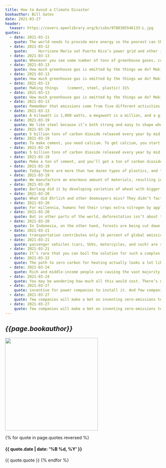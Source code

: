 ```yaml
---
title: How to Avoid a Climate Disaster
bookauthor: Bill Gates
date: 2021-03-27
header:
  teaser: https://covers.openlibrary.org/b/isbn/9780385546133-L.jpg
quotes:
  - date: 2021-03-11
    quote: The world needs to provide more energy so the poorest can thrive, but we need to provide that energy without releasing any more greenhouse gases.
  - date: 2021-03-12
    quote:     Hurricane Maria set Puerto Rico’s power grid and other infrastructure back some two decades, according to one study.
  - date: 2021-03-13
    quote: Whenever you see some number of tons of greenhouse gases, convert it to a percentage of 51 billion, which is the world’s current yearly total emissions (in carbon dioxide equivalents).
  - date: 2021-03-13
    quote: How much greenhouse gas is emitted by the things we do? Making things    (cement, steel, plastic) 31%
  - date: 2021-03-13
    quote: How much greenhouse gas is emitted by the things we do? Making things    (cement, steel, plastic) 31%
  - date: 2021-03-13
    quote: Making things    (cement, steel, plastic) 31%
  - date: 2021-03-13
    quote: How much greenhouse gas is emitted by the things we do? Making things    (cement, steel, plastic) 31%
  - date: 2021-03-13
    quote: Remember that emissions come from five different activities, and we need solutions in all of them.
  - date: 2021-03-13
    quote: A kilowatt is 1,000 watts, a megawatt is a million, and a gigawatt (pronounced with a hard g!) is a billion. You often see this shorthand in the news, so I’ll use it too. The following chart shows some rough comparisons that help me keep it all straight. How much power does it take? The world    5,000 gigawatts    The United States    1,000 gigawatts    Mid-size city    1 gigawatt
  - date: 2021-03-19
    quote: We like steel because it’s both strong and easy to shape when it’s hot. To make steel, you need pure iron and carbon; on its own, iron isn’t very strong, but add just the right amount of carbon—less than 1 percent, depending on the kind of steel you want—and the carbon atoms nestle themselves in between the iron atoms, giving the resulting steel its most important properties.
  - date: 2021-03-19
    quote: 5 billion tons of carbon dioxide released every year by mid-century, just from making steel, unless we find a new, climate-friendly way to do it.
  - date: 2021-03-19
    quote: To make cement, you need calcium. To get calcium, you start with limestone—which contains calcium plus carbon and oxygen—and burn it in a furnace along with some other materials. Given the presence of carbon and oxygen, you can probably see where this is going. After burning the limestone, you end up with the thing you want—calcium for your cement—plus something you don’t want&#58; carbon dioxide.
  - date: 2021-03-19
    quote: 5 billion tons of carbon dioxide released every year by mid-century, just from making steel, unless we find a new, climate-friendly way to do it. As challenging as that may sound, concrete is even harder. (Sorry—no pun intended.) To make it, you mix together gravel, sand, water, and cement. The first three of these are relatively easy; it’s the cement that is a problem for the climate. To make cement, you need calcium. To get calcium, you start with limestone—which contains calcium plus carbon and oxygen—and burn it in a furnace along with some other materials. Given the presence of carbon and oxygen, you can probably see where this is going. After burning the limestone, you end up with the thing you want—calcium for your cement—plus something you don’t want&#58; carbon dioxide.
  - date: 2021-03-19
    quote: Make a ton of cement, and you’ll get a ton of carbon dioxide.
  - date: 2021-03-19
    quote: Today there are more than two dozen types of plastics, and they range from the kind of thing you might expect—the polypropylene in yogurt containers, for example—to more surprising uses like the acrylic in paint, floor polish, and laundry detergent, or the microplastics in soap and shampoo, or the nylon in your waterproof jacket,
  - date: 2021-03-19
    quote: We manufacture an enormous amount of materials, resulting in copious amounts of greenhouse gases, nearly a third of the 51 billion tons per year. We need to get those emissions down to zero, but it’s not an option to simply stop making things. In
  - date: 2021-03-20
    quote: Borlaug did it by developing varieties of wheat with bigger grains and other characteristics that allowed them to provide much more food per acre of land—what farmers call raising the yield. (Borlaug found that as he made the grains bigger, the wheat couldn’t stand up under their weight, so he made
  - date: 2021-03-20
    quote: What did Ehrlich and other doomsayers miss? They didn’t factor in the power of innovation. They didn’t account for people like Norman Borlaug, the brilliant plant scientist who sparked a revolution in agriculture that led to the gains in India and elsewhere. Borlaug did it by developing varieties of wheat with bigger grains and other characteristics that allowed them to provide much more food per acre of land—what farmers call raising the yield. (Borlaug found that as he made the grains bigger, the wheat couldn’t stand up under their weight, so he made the wheat stalks shorter, which is why his varieties are known as semi-dwarf wheat.)
  - date: 2021-03-20
    quote: For millennia, humans fed their crops extra nitrogen by applying natural fertilizers like manure and bat guano. The big breakthrough came in 1908, when two German chemists named Fritz Haber and Carl Bosch figured out how to make ammonia from nitrogen and hydrogen in a factory. It’s hard to overstate how momentous their invention was. What’s now known as the Haber-Bosch process made it possible to create synthetic fertilizer, greatly expanding both the amount of food that could be grown and the range of geographies where it could be grown.
  - date: 2021-03-20
    quote: But in other parts of the world, deforestation isn’t about turning out more burgers and steaks. In Africa, for example, it’s a matter of clearing land to grow food and fuel for the continent’s growing population. Nigeria, which has had one of the highest deforestation rates in the world, has lost more than 60 percent of its forest cover since 1990, and it’s one of the world’s biggest exporters of charcoal, which is created by charring wood.
  - date: 2021-03-20
    quote: In Indonesia, on the other hand, forests are being cut down to make way for palm trees, which provide the palm oil you’ll find in everything from movie-theater popcorn to shampoo. It’s one of the main reasons why the country is the world’s fourth-largest emitter of greenhouse gases. I
  - date: 2021-03-21
    quote: transportation contributes only 16 percent of global emissions, ranking fourth behind how we make things, plug in, and grow things. I was surprised too when I learned it, and I suspect that most people are in the same boat. If you stopped some random strangers on the sidewalk and asked them what activities contribute the most to climate change, they’d probably say burning coal for electricity, driving cars, and flying planes.
  - date: 2021-03-21
    quote: passenger vehicles (cars, SUVs, motorcycles, and such) are responsible for almost half the emissions. Medium- and heavy-duty vehicles—everything from garbage trucks to 18-wheelers—account for another 30 percent. Airplanes add in a tenth of all emissions, as do container ships and other marine vessels, with trains accounting for the last bit.
  - date: 2021-03-21
    quote: It’s rare that you can boil the solution for such a complex subject down into a single sentence. But with transportation, the zero-carbon future is basically this&#58; Use electricity to run all the vehicles we can, and get cheap alternative fuels for the rest.
  - date: 2021-03-22
    quote: The path to zero carbon for heating actually looks a lot like the path for passenger cars&#58; (1) electrify what we can, getting rid of natural gas water heaters and furnaces, and (2) develop clean fuels to do everything else.
  - date: 2021-03-24
    quote: Rich and middle-income people are causing the vast majority of climate change. The poorest people are doing less than anyone else to cause the problem, but they stand to suffer the most from it. They deserve the world’s help, and they need more of it than they’re getting.
  - date: 2021-03-24
    quote: You may be wondering how much all this would cost. There’s no way to put a price tag on everything the world needs to do to adapt to climate change. But the commission I’m involved with priced out spending in five key areas (creating early-warning systems, building climate-resilient infrastructure, raising crop yields, managing water, and protecting mangroves) and found that investing $1.8 trillion between 2020 and 2030 would return more than $7 trillion in benefits.
  - date: 2021-03-27
    quote: incentive for power companies to install it. And few companies will make a bet on inventing zero-emissions technology if their competitors can undersell
  - date: 2021-03-27
    quote: few companies will make a bet on inventing zero-emissions technology if their competitors can undersell them with fossil-fuel products. That’s why markets,
  - date: 2021-03-27
    quote: few companies will make a bet on inventing zero-emissions technology if their competitors can undersell them with fossil-fuel products.
---
```

## *{{page.bookauthor}}*

<img width="300" src="{{ page.header.teaser }}"/>

{% for quote in page.quotes reversed %}
#### {{ quote.date | date: '%B %d, %Y' }}
{{ quote.quote }}
{% endfor %}
